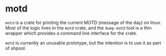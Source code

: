# motd

`motd` is a crate for printing the current MOTD (message of the day)
on linux. Most of the logic lives in the `motd` crate, and the `dump-motd`
tool is a thin wrapper which provides a command line interface for the
crate.

`motd` is currently an unusable prototype, but the intention is to
use it as part of shpool.
